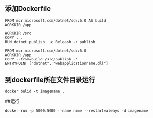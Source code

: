 ## 添加Dockerfile

```
FROM mcr.microsoft.com/dotnet/sdk:6.0 AS build
WORKDIR /app

WORKDIR /src
COPY . .
RUN dotnet publish  -c Releash -o publish

FROM mcr.microsoft.com/dotnet/sdk:6.0
WORKDIR /app
COPY --from=build /src/publish ./
ENTRYPOINT ["dotnet", "webapplicationname.dll"]
```

## 到dockerfile所在文件目录运行

```
docker bulid -t imagename .
```

##运行

```
docker run -p 5000:5000 --name name --restart=always -d imagename
```

